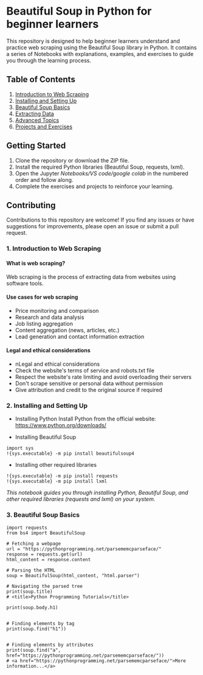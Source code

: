 #  Beautiful Soup in Python for beginner learners

This repository is designed to help beginner learners understand and practice web scraping using the Beautiful Soup library in Python. It contains a series of Notebooks with explanations, examples, and exercises to guide you through the learning process.

## Table of Contents

1. [Introduction to Web Scraping](https://github.com/aysannazarmohamady/BS_Python/blob/main/README.md#1-introduction-to-web-scraping)
2. [Installing and Setting Up](https://github.com/aysannazarmohamady/BS_Python/blob/main/README.md#2-installing-and-setting-up)
3. [Beautiful Soup Basics]()
4. [Extracting Data]()
5. [Advanced Topics]()
6. [Projects and Exercises]()

## Getting Started

1. Clone the repository or download the ZIP file.
2. Install the required Python libraries (Beautiful Soup, requests, lxml).
3. Open the Jupyter *Notebooks/VS code/google colab* in the numbered order and follow along.
4. Complete the exercises and projects to reinforce your learning.

## Contributing

Contributions to this repository are welcome! If you find any issues or have suggestions for improvements, please open an issue or submit a pull request.


### 1. Introduction to Web Scraping

#### What is web scraping?
Web scraping is the process of extracting data from websites using software tools.

#### Use cases for web scraping
- Price monitoring and comparison
- Research and data analysis
- Job listing aggregation
- Content aggregation (news, articles, etc.)
- Lead generation and contact information extraction

#### Legal and ethical considerations
- nLegal and ethical considerations
- Check the website's terms of service and robots.txt file
- Respect the website's rate limiting and avoid overloading their servers
- Don't scrape sensitive or personal data without permission
- Give attribution and credit to the original source if required

  
### 2. Installing and Setting Up

- Installing Python
Install Python from the official website: https://www.python.org/downloads/

- Installing Beautiful Soup
```
import sys
!{sys.executable} -m pip install beautifulsoup4
```

- Installing other required libraries
```
!{sys.executable} -m pip install requests
!{sys.executable} -m pip install lxml
```
*This notebook guides you through installing Python, Beautiful Soup, and other required libraries (requests and lxml) on your system.*


### 3.  Beautiful Soup Basics

```
import requests
from bs4 import BeautifulSoup

# Fetching a webpage
url = "https://pythonprogramming.net/parsememcparseface/"
response = requests.get(url)
html_content = response.content

# Parsing the HTML
soup = BeautifulSoup(html_content, "html.parser")

# Navigating the parsed tree
print(soup.title)
# <title>Python Programming Tutorials</title>

print(soup.body.h1)


# Finding elements by tag
print(soup.find("h1"))


# Finding elements by attributes
print(soup.find("a", href="https://pythonprogramming.net/parsememcparseface/"))
# <a href="https://pythonprogramming.net/parsememcparseface/">More information...</a>
```

